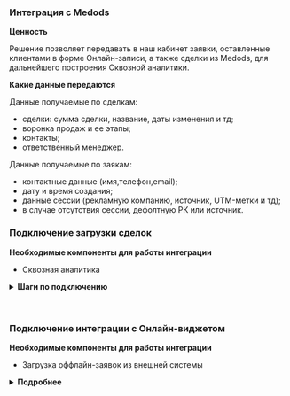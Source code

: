 ### Интеграция с Medods <br />  

**Ценность**   <br />  

Решение позволяет передавать в наш кабинет заявки, оставленные клиентами в форме Онлайн-записи, а также сделки из Medods, для дальнейшего построения Сквозной аналитики. <br />  

**Какие данные передаются**  <br />  

Данные получаемые по сделкам: <br />    
- сделки: сумма сделки, название, даты изменения и тд; 
- воронка продаж и ее этапы;
- контакты;
- ответственный менеджер. <br />  

Данные получаемые по заякам:   <br />  

- контактные данные (имя,телефон,email);  
- дату и время создания;  
- данные сессии (рекламную компанию, источник, UTM-метки и тд);  
- в случае отсутствия сессии, дефолтную РК или источник.  <br />  

### Подключение загрузки сделок  <br />  

**Необходимые компоненты для работы интеграции**  <br />  
- Сквозная аналитика <br />  

<details>
  <summary style="font-weight:bold;">  Шаги по подключению </summary> <br />  
  
1. Нажмите "Активен" на этой странице. <br />  
2. Заполните настройки интеграции   <br />  

- **Авторизация в Medods** <br />
  
<details>
  <summary style="font-weight:bold;"> Подробнее </summary> <br />
 
  - UID: укажите домен сервиса, в формате https://beta45.medods.ru/ , где beta45 - уникальная часть <br />  
  - Identity и SecretKey: данные для авторизации в Medods, можно запросить у сотрудников Medods, либо создать самостоятельно <br />  
  
    - Справочники -> Права доступа к API -> Добавить  
 
      - Создаем роль, если она отсутствует
      - В роле делаем полный доступ к сущностям
 
    - Справочники -> Клиенты API -> Добавить
 
      - Создаем клиента API
      - Выбираем необходимую роль
      - Добавляем Ключи доступа (API v2) 
      - Из скаченного файла берем значения Identity и SecretKey
 
 ![image](medods.gif)  <br /> 

</details> 
<br />

- **Передавать сделки** — при прожатии будет включена интеграция по передаче сделок <br />  

3. Нажмите сохранить. <br />  

После подключения интеграции сделки будут попадать в  Сырые данные -> Сделки.  <br />  
Сделки грузятся раз в сутки, поэтому корректность работы интеграции можно будет проверить на следующий день. <br />  

</details> 
<br />
<br /> 

### Подключение интеграции с Онлайн-виджетом <br />  

**Необходимые компоненты для работы интеграции**  <br />  
- Загрузка оффлайн-заявок из внешней системы  <br />  

<details>
  <summary style="font-weight:bold;"> Подробнее </summary> <br />

1. Нажмите "Активен" на этой странице. <br />  
2. Заполните настройки интеграции   <br />  

- **Авторизация в Medods** <br />

<details>
  <summary style="font-weight:bold;"> Подробнее </summary> <br />  

  - UID: укажите домен сервиса, в формате https://beta45.medods.ru/ , где beta45 - уникальная часть <br />  
  - Identity и SecretKey: данные для авторизации в Medods, можно запросить у сотрудников Medods, либо создать самостоятельно <br />  
  
    - Справочники -> Права доступа к API -> Добавить   <br />  
 
      - Создаем роль, если она отсутствует.   
      - В роле делаем полный доступ к сущностям. <br />  
 
    - Справочники -> Клиенты API -> Добавить <br />  
 
      - Создаем клиента API.
      - Выбираем необходимую роль.
      - Добавляем Ключи доступа (API v2).
      - Из скаченного файла берем значения Identity и SecretKey. <br />  
 
 ![image](medods.gif) <br />  

</details> 
<br />

**Переключатели:**   <br />  
- **Передавать заявки** — при прожатии будет включена интеграция по передаче заявок.
- **Рекламная компания/источник** — необходимо выбрать какую сущность использовать для обращений без сессии. По умолчанию выбрана Рекламная компания (маркер не прожат), при прожатии маркера выбирается Источник.  
- В зависимости от положения маркера выводится либо список рекламных кампаний из личного кабинета клиента, либо список источников и сайтов. Необходимо указать какую **Рекламную кампанию/источник и сайт** используем в случае отсутствия сессии.  

3. Нажмите сохранить. <br />  
4. После сохранения будет выведен скрипт, который необходимо установить на сайт клиенту в соответствие с описанием в настройках. <br />  


После подключения интеграции заявки будут попадать в  Сырые данные -> Обращения и цели.  <br />  
Заявки грузятся раз в сутки, поэтому корректность работы интеграции можно будет проверить на следующий день. <br />  


</details> 




